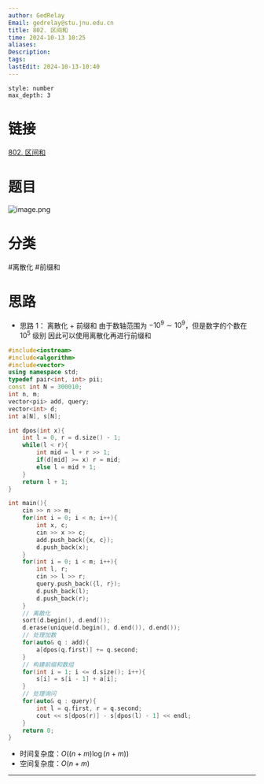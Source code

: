 ```yaml
---
author: GedRelay
Email: gedrelay@stu.jnu.edu.cn
title: 802. 区间和
time: 2024-10-13 10:25
aliases: 
Description: 
tags: 
lastEdit: 2024-10-13-10:40
---
```


```toc
style: number
max_depth: 3
```

# 链接
[802. 区间和](https://www.acwing.com/problem/content/804/) 

# 题目
![image.png](https://ged-pic-bed.oss-cn-guangzhou.aliyuncs.com/img/202410131025791.png)


# 分类
#离散化 #前缀和 

# 思路
- 思路 1：
离散化 + 前缀和
由于数轴范围为 ${-10^{9}\sim 10^{9}   }$，但是数字的个数在 ${10^{5}  }$ 级别
因此可以使用离散化再进行前缀和


```cpp
#include<iostream>
#include<algorithm>
#include<vector>
using namespace std;
typedef pair<int, int> pii;
const int N = 300010;
int n, m;
vector<pii> add, query;
vector<int> d;
int a[N], s[N];

int dpos(int x){
	int l = 0, r = d.size() - 1;
	while(l < r){
		int mid = l + r >> 1;
		if(d[mid] >= x) r = mid;
		else l = mid + 1;
	}
	return l + 1;
}

int main(){
    cin >> n >> m;
	for(int i = 0; i < n; i++){
		int x, c;
		cin >> x >> c;
		add.push_back({x, c});
		d.push_back(x);
	}
	for(int i = 0; i < m; i++){
		int l, r;
		cin >> l >> r;
		query.push_back({l, r});
		d.push_back(l);
		d.push_back(r);
	}
	// 离散化
	sort(d.begin(), d.end());
	d.erase(unique(d.begin(), d.end()), d.end());
	// 处理加数
	for(auto& q : add){
		a[dpos(q.first)] += q.second;
	}
	// 构建前缀和数组
	for(int i = 1; i <= d.size(); i++){
		s[i] = s[i - 1] + a[i];
	}
	// 处理询问
	for(auto& q : query){
		int l = q.first, r = q.second;
		cout << s[dpos(r)] - s[dpos(l) - 1] << endl;
	}
    return 0;
}
```


- 时间复杂度：${O\left( \left( n+m \right) \log \left( n+m \right)  \right)  }$ 
- 空间复杂度：${O\left( n+m \right)  }$ 


---

